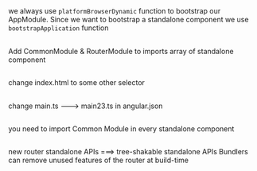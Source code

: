 ##
we always use `platformBrowserDynamic` function to bootstrap our AppModule. 
Since we want to bootstrap a standalone component we use `bootstrapApplication` function

##
Add CommonModule & RouterModule to imports array of standalone component

## 
change index.html           <app-root> to some other selector

## 
change main.ts ---> main23.ts            in angular.json

##
you need to import Common Module in every standalone component

##
new router standalone APIs  ===> tree-shakable standalone APIs
Bundlers can remove unused features of the router at build-time

